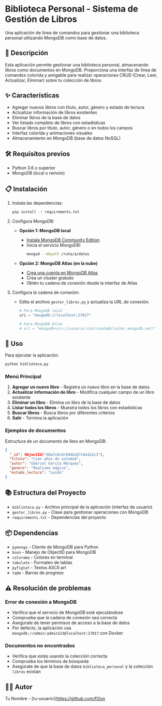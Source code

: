 # Biblioteca Personal - Sistema de Gestión de Libros

Una aplicación de línea de comandos para gestionar una biblioteca personal utilizando MongoDB como base de datos.

## 📝 Descripción

Esta aplicación permite gestionar una biblioteca personal, almacenando libros como documentos en MongoDB. Proporciona una interfaz de línea de comandos colorida y amigable para realizar operaciones CRUD (Crear, Leer, Actualizar, Eliminar) sobre tu colección de libros.

## ✨ Características

- Agregar nuevos libros con título, autor, género y estado de lectura
- Actualizar información de libros existentes
- Eliminar libros de la base de datos
- Ver listado completo de libros con estadísticas
- Buscar libros por título, autor, género o en todos los campos
- Interfaz colorida y animaciones visuales
- Almacenamiento en MongoDB (base de datos NoSQL)

## 🛠️ Requisitos previos

- Python 3.6 o superior
- MongoDB (local o remoto)

## 📋 Instalación

1. Instala las dependencias:
   ```bash
   pip install -r requirements.txt
   ```

2. Configura MongoDB:
   - **Opción 1: MongoDB local**
     - [Instala MongoDB Community Edition](https://docs.mongodb.com/manual/administration/install-community/)
     - Inicia el servicio MongoDB:
       ```bash
       mongod --dbpath /ruta/a/datos
       ```
   
   - **Opción 2: MongoDB Atlas (en la nube)**
     - [Crea una cuenta en MongoDB Atlas](https://www.mongodb.com/cloud/atlas/register)
     - Crea un cluster gratuito
     - Obtén tu cadena de conexión desde la interfaz de Atlas

3. Configura la cadena de conexión:
   - Edita el archivo `gestor_libros.py` y actualiza la URL de conexión:
     ```python
     # Para MongoDB local
     uri = "mongodb://localhost:27017"
     
     # Para MongoDB Atlas
     # uri = "mongodb+srv://usuario:contraseña@cluster.mongodb.net/"
     ```

## 🚀 Uso

Para ejecutar la aplicación:

```bash
python biblioteca.py
```

### Menú Principal

1. **Agregar un nuevo libro** - Registra un nuevo libro en la base de datos
2. **Actualizar información de libro** - Modifica cualquier campo de un libro existente
3. **Eliminar un libro** - Elimina un libro de la base de datos
4. **Listar todos los libros** - Muestra todos los libros con estadísticas
5. **Buscar libros** - Busca libros por diferentes criterios
6. **Salir** - Termina la aplicación

### Ejemplos de documentos

Estructura de un documento de libro en MongoDB:

```json
{
  "_id": ObjectId("60a7c8c8c9d4b2d7c8a1b2c3"),
  "titulo": "Cien años de soledad",
  "autor": "Gabriel García Márquez",
  "genero": "Realismo mágico",
  "estado_lectura": "Leído"
}
```

## 📚 Estructura del Proyecto

- `biblioteca.py` - Archivo principal de la aplicación (interfaz de usuario)
- `gestor_libros.py` - Clase para gestionar operaciones con MongoDB
- `requirements.txt` - Dependencias del proyecto

## 📦 Dependencias

- `pymongo` - Cliente de MongoDB para Python
- `bson` - Manejo de ObjectID para MongoDB
- `colorama` - Colores en terminal
- `tabulate` - Formateo de tablas
- `pyfiglet` - Textos ASCII art
- `tqdm` - Barras de progreso

## ⚠️ Resolución de problemas

### Error de conexión a MongoDB
- Verifica que el servicio de MongoDB esté ejecutándose
- Comprueba que la cadena de conexión sea correcta
- Asegúrate de tener permisos de acceso a la base de datos
- Por defecto, la aplicación usa `mongodb://admin:admin123@localhost:27017` con Docker

### Documentos no encontrados
- Verifica que estás usando la colección correcta
- Comprueba los términos de búsqueda
- Asegúrate de que la base de datos `biblioteca_personal` y la colección `libros` existan

## 👨‍💻 Autor

Tu Nombre - [tu-usuario](https://github.com/fl2on
